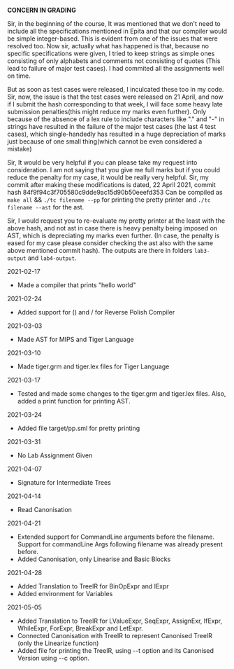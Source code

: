
**CONCERN IN GRADING**

Sir, in the beginning of the course, It was mentioned that we don't need to include all the specifications mentioned in Epita and that our compiler would be simple integer-based. This is evident from one of the issues that were resolved too.
Now sir, actually what has happened is that, because no specific specifications were given, I tried to keep strings as simple ones consisting of only alphabets and comments not consisting of quotes (This lead to failure of major test cases). I had commited all the assignments well on time.


But as soon as test cases were released, I inculcated these too in my code.
Sir, now, the issue is that the test cases were released on 21 April, and now if I submit the hash corresponding to that week, I will face some heavy late submission penalties(this might reduce my marks even further). Only because of the absence of a lex rule to include characters like "." and "-" in strings have resulted in the failure of the major test cases (the last 4 test cases), which single-handedly has resulted in a huge depreciation of marks just because of one small thing(which cannot be even considered a mistake)


Sir, It would be very helpful if you can please take my request into consideration. I am not saying that you give me full marks but if you could reduce the penalty for my case, it would be really very helpful.
Sir, my commit after making these modifications is dated, 22 April 2021, 
commit hash 84f9f94c3f705580c9dde9ac15d90b50eeefd353 
Can be compiled as ```make all``` && ```./tc filename --pp``` for printing the pretty printer and ```./tc filename --ast``` for the ast.


Sir, I would request you to re-evaluate my pretty printer at the least with the above hash, and not ast in case there is heavy penalty being imposed on AST, which is depreciating my marks even further. (In case, the penalty is eased for my case please consider checking the ast also with the same above mentioned commit hash). The outputs are there in folders ```lab3-output``` and ```lab4-output```.


2021-02-17
- Made a compiler that prints "hello world"

2021-02-24
- Added support for () and / for Reverse Polish Compiler

2021-03-03
- Made AST for MIPS and Tiger Language

2021-03-10
- Made tiger.grm and tiger.lex files for Tiger Language

2021-03-17
- Tested and made some changes to the tiger.grm and tiger.lex files. Also, added a print function for printing AST.

2021-03-24
- Added file target/pp.sml for pretty printing

2021-03-31
- No Lab Assignment Given

2021-04-07
- Signature for Intermediate Trees

2021-04-14
- Read Canonisation

2021-04-21
- Extended support for CommandLine arguments before the filename. Support for commandLine Args following filename was already present before.
- Added Canonisation, only Linearise and Basic Blocks

2021-04-28
- Added Translation to TreeIR for BinOpExpr and IExpr
- Added environment for Variables

2021-05-05
- Added Translation to TreeIR for LValueExpr, SeqExpr, AssignExr, IfExpr, WhileExpr, ForExpr, BreakExpr and LetExpr.
- Connected Canonisation with TreeIR to represent Canonised TreeIR (only the Linearize function)
- Added file for printing the TreeIR, using --t option and its Canonised Version using --c option.